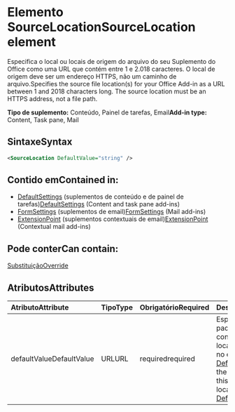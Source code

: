 # <a name="sourcelocation-element"></a><span data-ttu-id="da4d9-101">Elemento SourceLocation</span><span class="sxs-lookup"><span data-stu-id="da4d9-101">SourceLocation element</span></span>

<span data-ttu-id="da4d9-p101">Especifica o local ou locais de origem do arquivo do seu Suplemento do Office como uma URL que contém entre 1 e 2.018 caracteres. O local de origem deve ser um endereço HTTPS, não um caminho de arquivo.</span><span class="sxs-lookup"><span data-stu-id="da4d9-p101">Specifies the source file location(s) for your Office Add-in as a URL between 1 and 2018 characters long. The source location must be an HTTPS address, not a file path.</span></span>

<span data-ttu-id="da4d9-104">**Tipo de suplemento:** Conteúdo, Painel de tarefas, Email</span><span class="sxs-lookup"><span data-stu-id="da4d9-104">**Add-in type:** Content, Task pane, Mail</span></span>

## <a name="syntax"></a><span data-ttu-id="da4d9-105">Sintaxe</span><span class="sxs-lookup"><span data-stu-id="da4d9-105">Syntax</span></span>

```XML
<SourceLocation DefaultValue="string" />
```

## <a name="contained-in"></a><span data-ttu-id="da4d9-106">Contido em</span><span class="sxs-lookup"><span data-stu-id="da4d9-106">Contained in:</span></span>

- <span data-ttu-id="da4d9-107">[DefaultSettings](defaultsettings.md) (suplementos de conteúdo e de painel de tarefas)</span><span class="sxs-lookup"><span data-stu-id="da4d9-107">[DefaultSettings](defaultsettings.md) (Content and task pane add-ins)</span></span>
- <span data-ttu-id="da4d9-108">[FormSettings](formsettings.md) (suplementos de email)</span><span class="sxs-lookup"><span data-stu-id="da4d9-108">[FormSettings](formsettings.md) (Mail add-ins)</span></span>
- <span data-ttu-id="da4d9-109">[ExtensionPoint](extensionpoint.md) (suplementos contextuais de email)</span><span class="sxs-lookup"><span data-stu-id="da4d9-109">[ExtensionPoint](extensionpoint.md) (Contextual mail add-ins)</span></span>

## <a name="can-contain"></a><span data-ttu-id="da4d9-110">Pode conter</span><span class="sxs-lookup"><span data-stu-id="da4d9-110">Can contain:</span></span>

[<span data-ttu-id="da4d9-111">Substituição</span><span class="sxs-lookup"><span data-stu-id="da4d9-111">Override</span></span>](override.md)

## <a name="attributes"></a><span data-ttu-id="da4d9-112">Atributos</span><span class="sxs-lookup"><span data-stu-id="da4d9-112">Attributes</span></span>

|<span data-ttu-id="da4d9-113">**Atributo**</span><span class="sxs-lookup"><span data-stu-id="da4d9-113">**Attribute**</span></span>|<span data-ttu-id="da4d9-114">**Tipo**</span><span class="sxs-lookup"><span data-stu-id="da4d9-114">**Type**</span></span>|<span data-ttu-id="da4d9-115">**Obrigatório**</span><span class="sxs-lookup"><span data-stu-id="da4d9-115">**Required**</span></span>|<span data-ttu-id="da4d9-116">**Descrição**</span><span class="sxs-lookup"><span data-stu-id="da4d9-116">**Description**</span></span>|
|:-----|:-----|:-----|:-----|
|<span data-ttu-id="da4d9-117">defaultValue</span><span class="sxs-lookup"><span data-stu-id="da4d9-117">DefaultValue</span></span>|<span data-ttu-id="da4d9-118">URL</span><span class="sxs-lookup"><span data-stu-id="da4d9-118">URL</span></span>|<span data-ttu-id="da4d9-119">required</span><span class="sxs-lookup"><span data-stu-id="da4d9-119">required</span></span>|<span data-ttu-id="da4d9-120">Especifica o valor padrão para essa configuração para a localidade especificada no elemento [DefaultLocale](defaultlocale.md).</span><span class="sxs-lookup"><span data-stu-id="da4d9-120">Specifies the default value for this setting for the locale specified in the [DefaultLocale](defaultlocale.md) element.</span></span>|
